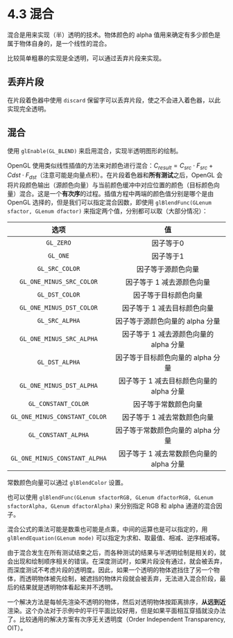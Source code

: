 # 4.3 混合

混合是用来实现（半）透明的技术。物体颜色的 alpha 值用来确定有多少颜色是属于物体自身的，是一个线性的混合。

比较简单粗暴的实现是全透明，可以通过丢弃片段来实现。

## 丢弃片段

在片段着色器中使用 `discard` 保留字可以丢弃片段，使之不会进入着色器，以此实现完全透明。

## 混合

使用 `glEnable(GL_BLEND)` 来启用混合，实现半透明图形的绘制。

OpenGL 使用类似线性插值的方法来对颜色进行混合：$C_{result} = C_{src} \cdot F_{src} + C{dst} \cdot F_{dst}$（注意可能是向量点积）。在片段着色器和**所有测试**之后，OpenGL 会将片段颜色输出（源颜色向量）与当前颜色缓冲中对应位置的颜色（目标颜色向量）混合。这是一个**有次序**的过程。插值方程中两端的颜色值分别是哪个是由 OpenGL 选择的，但是我们可以指定混合因数，即使用 `glBlendFunc(GLenum sfactor, GLenum dfactor)` 来指定两个值，分别都可以取（大部分情况）：

|             选项              |                    值                    |
| :---------------------------: | :--------------------------------------: |
|           `GL_ZERO`           |                因子等于0                 |
|           `GL_ONE`            |                因子等于1                 |
|        `GL_SRC_COLOR`         |            因子等于源颜色向量            |
|   `GL_ONE_MINUS_SRC_COLOR`    |        因子等于 1 减去源颜色向量         |
|        `GL_DST_COLOR`         |           因子等于目标颜色向量           |
|   `GL_ONE_MINUS_DST_COLOR`    |       因子等于 1 减去目标颜色向量        |
|        `GL_SRC_ALPHA`         |     因子等于源颜色向量的 alpha 分量      |
|   `GL_ONE_MINUS_SRC_ALPHA`    |  因子等于 1 减去源颜色向量的 alpha 分量  |
|        `GL_DST_ALPHA`         |    因子等于目标颜色向量的 alpha 分量     |
|   `GL_ONE_MINUS_DST_ALPHA`    | 因子等于 1 减去目标颜色向量的 alpha 分量 |
|      `GL_CONSTANT_COLOR`      |           因子等于常数颜色向量           |
| `GL_ONE_MINUS_CONSTANT_COLOR` |       因子等于 1 减去常数颜色向量        |
|      `GL_CONSTANT_ALPHA`      |    因子等于常数颜色向量的 alpha 分量     |
| `GL_ONE_MINUS_CONSTANT_ALPHA` | 因子等于 1 减去常数颜色向量的 alpha 分量 |

常数颜色向量可以通过 `glBlendColor` 设置。

也可以使用 `glBlendFunc(GLenum sfactorRGB, GLenum dfactorRGB, GLenum sfactorAlpha, GLenum dfactorAlpha)` 来分别指定 RGB 和 alpha 通道的混合因子。

混合公式的乘法可能是数乘也可能是点乘，中间的运算也是可以指定的，用 `glBlendEquation(GLenum mode)` 可以指定为求和、取最值、相减、逆序相减等。

由于混合发生在所有测试结束之后，而各种测试的结果与半透明绘制是相关的，就会出现和绘制顺序相关的错误。在深度测试时，如果片段没有通过，就会被丢弃，而深度测试不考虑片段的透明度。因此，如果一个透明的物体遮挡住了另一个物体，而透明物体被先绘制，被遮挡的物体片段就会被丢弃，无法进入混合阶段，最后的结果就是透明物体看起来并不透明。

一个解决方法是每帧先渲染不透明的物体，然后对透明物体按距离排序，**从远到近**渲染。这个办法对于示例中的平行平面比较好用，但是如果平面相互穿插就没办法了。比较通用的解决方案有次序无关透明度（Order Independent Transparency, OIT）。